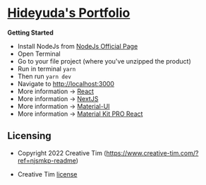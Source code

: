 # [Hideyuda's Portfolio](https://hideyuda.github.io)

**Getting Started**

- Install NodeJs from [NodeJs Official Page](https://nodejs.org/en/?ref=hidenari-yudaInc)
- Open Terminal
- Go to your file project (where you've unzipped the product)
- Run in terminal `yarn`
- Then run `yarn dev`
- Navigate to [http://localhost:3000](http://localhost:3000)
- More information → [React](https://reactjs.org/docs/installation.html?ref=hidenari-yudaInc)
- More information → [NextJS](https://nextjs.org?ref=hidenari-yudaInc)
- More information → [Material-UI](https://material-ui.com/?ref=hidenari-yudaInc)
- More information → [Material Kit PRO React](https://www.creative-tim.com/product/nextjs-material-kit-pro?ref=njsmkp-readme)


## Licensing

- Copyright 2022 Creative Tim (https://www.creative-tim.com/?ref=njsmkp-readme)

- Creative Tim [license](https://www.creative-tim.com/license?ref=njsmkp-readme)